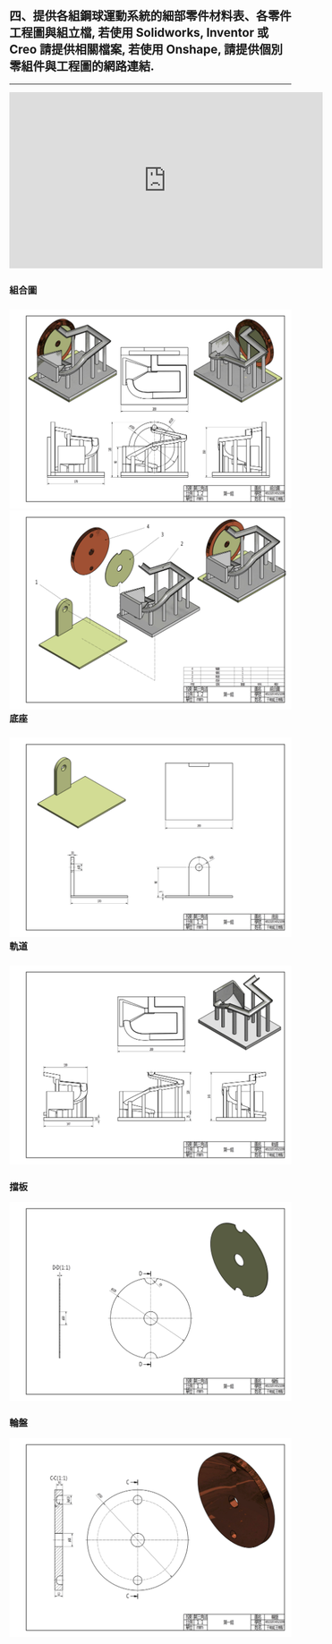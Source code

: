 ## 四、提供各組鋼球運動系統的細部零件材料表、各零件工程圖與組立檔, 若使用 Solidworks, Inventor 或 Creo 請提供相關檔案, 若使用 Onshape, 請提供個別零組件與工程圖的網路連結.

---

<iframe width="560" height="315" src="https://www.youtube.com/embed/NEBR0VtY134" frameborder="0" allow="autoplay; encrypted-media" allowfullscreen></iframe>

### 組合圖

### ![](https://github.com/cow2166/9989/blob/master/min/1.png?raw=true)![](https://github.com/cow2166/9989/blob/master/min/6.png?raw=true)底座

### ![](https://github.com/cow2166/9989/blob/master/min/5.png?raw=true)軌道

### ![](https://github.com/cow2166/9989/blob/master/min/3.png?raw=true)

### 擋板

![](https://github.com/cow2166/9989/blob/master/min/4.png?raw=true)

### 輪盤

![](https://github.com/cow2166/9989/blob/master/min/2.png?raw=true)



